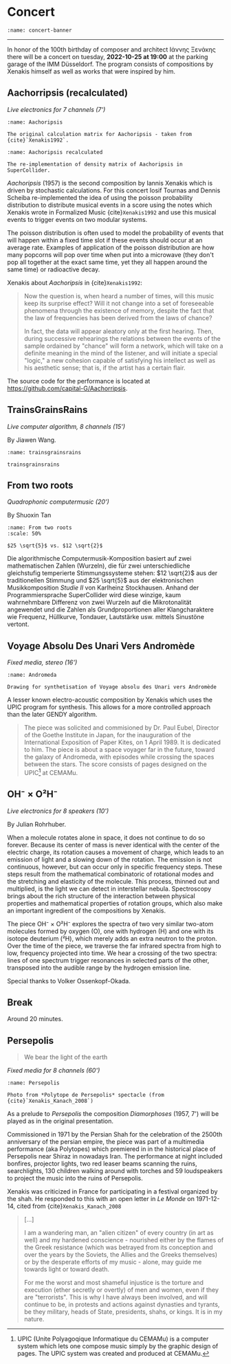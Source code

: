 # Concert

```{image} ./assets/xenakis-concert-banner.jpg
:name: concert-banner
```

---

In honor of the 100th birthday of composer and architect Ιάννης Ξενάκης there will be a concert on tuesday, **2022-10-25 at 19:00** at the parking garage of the IMM Düsseldorf.
The program consists of compositions by Xenakis himself as well as works that were inspired by him.

## Aachorripsis (recalculated)

*Live electronics for 7 channels (7')*

```{figure} ./assets/aachorripsis.png
:name: Aachoripsis

The original calculation matrix for Aachoripsis - taken from {cite}`Xenakis1992`.
```

```{figure} ./assets/aachorripsis-recalculated.png
:name: Aachoripsis recalculated

The re-implementation of density matrix of Aachoripsis in SuperCollider.
```

*Aachoripsis* (1957) is the second composition by Iannis Xenakis which is driven by stochastic calculations.
For this concert Iosif Tournas and Dennis Scheiba re-implemented the idea of using the poisson probability distribution to distribute musical events in a score using the notes which Xenakis wrote in Formalized Music {cite}`Xenakis1992` and use this musical events to 
trigger events on two modular systems.

The poisson distribution is often used to model the probability of events that will happen within a fixed time slot if these events should occur at an average rate.
Examples of application of the poisson distribution are how many popcorns will pop over time when put into a microwave (they don't pop all together at the exact same time, yet they all happen around the same time) or radioactive decay.

Xenakis about *Aachoripsis* in {cite}`Xenakis1992`:

> Now the question is, when heard a number of times, will this music keep its surprise effect? Will it not change into a set of foreseeable phenomena through the existence of memory, despite the fact that the law of frequencies has been derived from the laws of chance?
>
> In fact, the data will appear aleatory only at the first hearing. Then, during successive rehearings the relations between the events of the sample ordained by "chance" will form a network, which will take on a definite meaning in the mind of the listener, and will initiate a special "logic," a new cohesion capable of satisfying his intellect as well as his aesthetic sense; that is, if the artist has a certain flair.

The source code for the performance is located at <https://github.com/capital-G/Aachorripsis>.

## TrainsGrainsRains

*Live computer algorithm, 8 channels (15')*

By Jiawen Wang.

```{figure} ./assets/trainsgrainsrains.png
:name: trainsgrainsrains

trainsgrainsrains
```

## From two roots

*Quadrophonic computermusic (20')*

By Shuoxin Tan

```{figure} ./assets/two-roots.jpg
:name: From two roots
:scale: 50%

$25 \sqrt{5}$ vs. $12 \sqrt{2}$
```

Die algorithmische Computermusik-Komposition basiert auf zwei mathematischen Zahlen (Wurzeln), die für zwei unterschiedliche gleichstufig temperierte Stimmungssysteme stehen: $12 \sqrt{2}$ aus der traditionellen Stimmung und $25 \sqrt{5}$ aus der elektronischen Musikkomposition *Studie II* von Karlheinz Stockhausen.
Anhand der Programmiersprache SuperCollider wird diese winzige, kaum wahrnehmbare Differenz von zwei Wurzeln auf die Mikrotonalität angewendet und die Zahlen als Grundproportionen aller Klangcharaktere wie Frequenz, Hüllkurve, Tondauer, Lautstärke usw. mittels Sinustöne vertont.

## Voyage Absolu Des Unari Vers Andromède

*Fixed media, stereo (16')*

```{figure} ./assets/andromeda.jpg
:name: Andromeda

Drawing for synthetisation of Voyage absolu des Unari vers Andromède
```

A lesser known electro-acoustic composition by Xenakis which uses the UPIC program for synthesis.
This allows for a more controlled approach than the later GENDY algorithm.

> The piece was solicited and commisioned by Dr. Paul Eubel, Director of the Goethe Institute in Japan, for the inauguration of the International Exposition of Paper Kites, on 1 April 1989.
> It is dedicated to him.
> The piece is about a space voyager far in the future, toward the galaxy of Andromeda, with episodes while crossing the spaces between the stars.
> The score consists of pages designed on the UPIC[^upic] at CEMAMu.

[^upic]: UPIC (Unite Polyagoqique Informatique du CEMAMu) is a computer system which lets one compose music simply by the graphic design of pages. The UPIC system was created and produced at CEMAMu.

## OH⁻ × O²H⁻

*Live electronics for 8 speakers (10')*

By Julian Rohrhuber.

When a molecule rotates alone in space, it does not continue to do so forever. Because its center of mass is never identical with the center of the electric charge, its rotation causes a movement of charge, which leads to an emission of light and a slowing down of the rotation. The emission is not continuous, however, but can occur only in specific frequency steps. These steps result from the mathematical combinatoric of rotational modes and the stretching and elasticity of the molecule. This process, thinned out and multiplied, is the light we can detect in interstellar nebula. Spectroscopy brings about the rich structure of the interaction between physical properties and mathematical properties of rotation groups, which also make an important ingredient of the compositions by Xenakis.

The piece OH⁻ × O²H⁻ explores the spectra of two very similar two-atom molecules formed by oxygen (O), one with hydrogen (H) and one with its isotope deuterium (²H), which merely adds an extra neutron to the proton. Over the time of the piece, we traverse the far infrared spectra from high to low, frequency projected into time. We hear a crossing of the two spectra: lines of one spectrum trigger resonances in selected parts of the other, transposed into the audible range by the hydrogen emission line.

Special thanks to Volker Ossenkopf-Okada.

## Break

Around 20 minutes.

## Persepolis

> We bear the light of the earth

*Fixed media for 8 channels (60')*

```{figure} ./assets/persepolis.jpg
:name: Persepolis

Photo from *Polytope de Persepolis* spectacle (from {cite}`Xenakis_Kanach_2008`)
```

As a prelude to *Persepolis* the composition *Diamorphoses* (1957, 7') will be played as in the original presentation.

Commissioned in 1971 by the Persian Shah for the celebration of the 2500th anniversary of the persian empire, the piece was part of a multimedia performance (aka Polytopes) which premiered in in the historical place of Persepolis near Shiraz in nowadays Iran.
The performance at night included bonfires, projector lights, two red leaser beams scanning the ruins, searchlights, 130 children walking around with torches and 59 loudspeakers to project the music into the ruins of Persepolis.

Xenakis was criticized in France for participating in a festival organized by the shah.
He responded to this with an open letter in *Le Monde* on 1971-12-14, cited from {cite}`Xenakis_Kanach_2008`

> [...]
> 
> I am a wandering man, an "alien citizen" of every country (in art as well) and my hardened conscience - nourished either
> by the flames of the Greek resistance (which was betrayed from its conception and over the years by the Soviets, the Allies and the Greeks themselves)
> or by the desperate efforts of my music - alone, may guide me towards light or toward death.
> 
> For me the worst and most shameful injustice is the torture and execution (ether secretly or overtly) of men and women, even if they are "terrorists".
> This is why I have always been involved, and will continue to be, in protests and actions against dynasties and tyrants, be they military, heads of State, presidents, shahs, or kings.
> It is in my nature.
